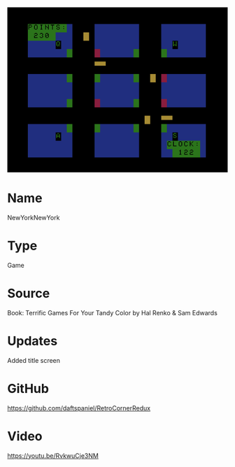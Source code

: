 ![NewYorkNewYork](screenshot.png)

# Name
NewYorkNewYork

# Type
Game

# Source
Book: Terrific Games For Your Tandy Color by Hal Renko & Sam Edwards

# Updates
Added title screen


# GitHub

https://github.com/daftspaniel/RetroCornerRedux

# Video
https://youtu.be/RvkwuCje3NM
